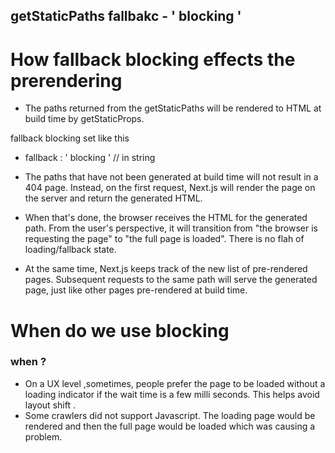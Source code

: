 ## getStaticPaths fallbakc - ' blocking '

# How fallback blocking effects the prerendering 

* The paths returned from the getStaticPaths will be rendered to HTML at build time by getStaticProps.

fallback blocking set like this 
* fallback : ' blocking '  // in string 

* The paths that have not been generated at build time will not result in a 404 page. Instead, on the first request, Next.js will render the page on the server and return the generated HTML.

* When that's done, the browser receives the HTML for the generated path. From the user's perspective, it will transition from "the browser is requesting the page" to "the full page is loaded". There is no flah of loading/fallback state.

* At the same time, Next.js keeps track of the new list of pre-rendered pages. Subsequent requests to the same path will serve the generated page, just like other pages pre-rendered at build time.

# When do we use blocking 

### when ?

* On a UX level ,sometimes, people prefer the page to be loaded without a loading indicator if the wait time is a few milli seconds. This helps avoid layout shift .
* Some crawlers did not support Javascript. The loading page would be rendered and then the full page would be loaded which was causing a problem.